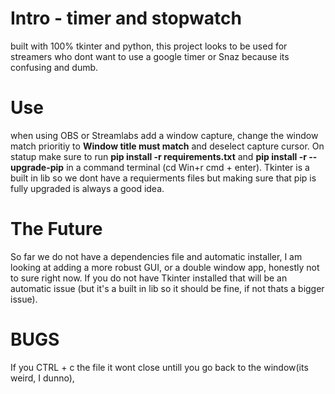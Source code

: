 # Intro - timer and stopwatch
built with 100% tkinter and python, this project looks to be used for streamers who dont want to use a google timer or Snaz because its confusing and dumb.
# Use
when using OBS or Streamlabs add a window capture, change the window match prioritiy to __Window title must match__ and deselect capture cursor. On statup make sure to run __pip install -r requirements.txt__ and __pip install -r --upgrade-pip__ in a command terminal (cd <file install path>Win+r cmd + enter). Tkinter is a built in lib so we dont have a requierments files but making sure that pip is fully upgraded is always a good idea.
# The Future
So far we do not have a dependencies file and automatic installer, I am looking at adding a more robust GUI, or a double window app, honestly not to sure right now. If you do not have Tkinter installed that will be an automatic issue (but it's a built in lib so it should be fine, if not thats a bigger issue). 
# BUGS
If you CTRL + c the file it wont close untill you go back to the window(its weird, I dunno),